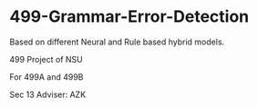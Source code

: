 # 499-Grammar-Error-Detection
Based on different Neural and Rule based hybrid models.

499 Project of NSU

For 499A and 499B

Sec 13
Adviser: AZK
